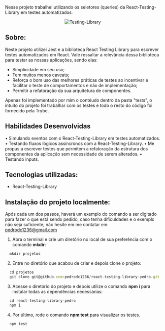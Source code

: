 Nesse projeto trabalhei utilizando os seletores (queries) da React-Testing-Library em testes automatizados.

 <div align="center">
 
 ![Testing-Library](https://img.shields.io/badge/-TestingLibrary-%23E33332?style=for-the-badge&logo=testing-library&logoColor=white)
 
</div>

<h2 align="left"> Sobre: </h2>

Neste projeto utilizei Jest e a biblioteca React Testing Library para escrever testes automatizados em React. Vale ressaltar a relevância dessa biblioteca para testar as nossas aplicações, sendo elas: 

 - Simplicidade em seu uso;
 - Tem muitos menos caveats;
 - Reforça o bom uso das melhores práticas de testes ao incentivar e facilitar o teste de comportamentos e não de implementação;
 - Permitir a refatoração da sua arquitetura de componentes.

 Apenas foi implementado por mim o contéudo dentro da pasta "tests", o intuito do projeto foi trabalhar com os testes e todo o resto do código foi fornecido pela Trybe.

## Habilidades Desenvolvidas

 • Simulando eventos com o React-Testing-Library em testes automatizados.
 • Testando fluxos lógicos assíncronos com a React-Testing-Library.
 • Me propus a escrever testes que permitem a refatoração da estrutura dos componentes da aplicação sem necessidade de serem alterados.
 • Testando inputs.
 
## Tecnologias utilizadas:
- React-Testing-Library 

## Instalação do projeto localmente:
 
Após cada um dos passos, haverá um exemplo do comando a ser digitado para fazer o que está sendo pedido, caso tenha dificuldades e o exemplo não seja suficiente, não hesite em me contatar em pedrodc1236@gmail.com

1. Abra o terminal e crie um diretório no local de sua preferência com o comando **mkdir**:
```javascript
  mkdir projetos
```

2. Entre no diretório que acabou de criar e depois clone o projeto:
```javascript
  cd projetos
  git clone git@github.com:pedrodc1236/react-testing-library-pedro.git
```

3. Acesse o diretório do projeto e depois utilize o comando **npm i** para instalar todas as dependências necessárias:
```javascript
  cd react-testing-library-pedro
  npm i
```

4. Por último, rode o comando **npm test** para visualizar os testes.

```javascript
  npm test
```
